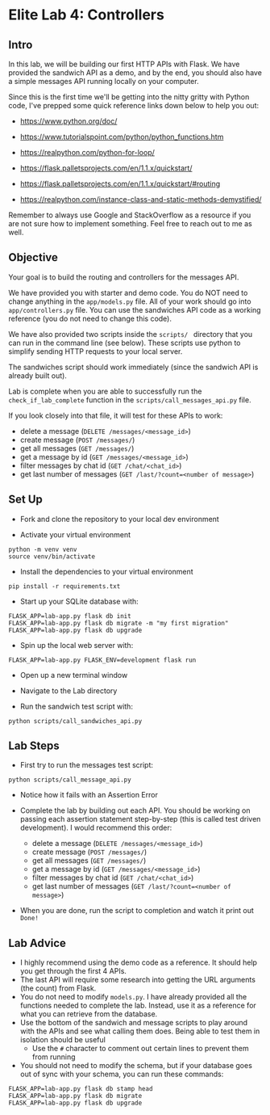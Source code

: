 # Elite Lab 4: Controllers

## Intro
In this lab, we will be building our first HTTP APIs with Flask. We have provided the sandwich API as a demo, and by the end, you should also have a simple messages API running locally on your computer.

Since this is the first time we'll be getting into the nitty gritty with Python code, I've prepped some quick reference links down below to help you out:

* https://www.python.org/doc/
* https://www.tutorialspoint.com/python/python_functions.htm
* https://realpython.com/python-for-loop/
* https://flask.palletsprojects.com/en/1.1.x/quickstart/
* https://flask.palletsprojects.com/en/1.1.x/quickstart/#routing

* https://realpython.com/instance-class-and-static-methods-demystified/

Remember to always use Google and StackOverflow as a resource if you are not sure how to implement something. Feel free to reach out to me as well.


## Objective
Your goal is to build the routing and controllers for the messages API.

We have provided you with starter and demo code. You do NOT need to change anything in the `app/models.py` file. All of your work should go into `app/controllers.py` file. You can use the sandwiches API code as a working reference (you do not need to change this code).

We have also provided two scripts inside the `scripts/ ` directory that you can run in the command line (see below). These scripts use python to simplify sending HTTP requests to your local server.

The sandwiches script should work immediately (since the sandwich API is already built out).

Lab is complete when you are able to successfully run the `check_if_lab_complete` function in the `scripts/call_messages_api.py` file.

If you look closely into that file, it will test for these APIs to work:
* delete a message (`DELETE /messages/<message_id>`)
* create message (`POST /messages/`)
* get all messages (`GET /messages/`)
* get a message by id (`GET /messages/<message_id>`)
* filter messages by chat id (`GET /chat/<chat_id>`)
* get last number of messages (`GET /last/?count=<number of message>`)


## Set Up
* Fork and clone the repository to your local dev environment

* Activate your virtual environment
```
python -m venv venv
source venv/bin/activate
```

* Install the dependencies to your virtual environment
```
pip install -r requirements.txt
```

* Start up your SQLite database with:
```
FLASK_APP=lab-app.py flask db init
FLASK_APP=lab-app.py flask db migrate -m "my first migration"
FLASK_APP=lab-app.py flask db upgrade
```

* Spin up the local web server with:
```
FLASK_APP=lab-app.py FLASK_ENV=development flask run
```

* Open up a new terminal window

* Navigate to the Lab directory

* Run the sandwich test script with:
```
python scripts/call_sandwiches_api.py
```


## Lab Steps
* First try to run the messages test script:
```
python scripts/call_message_api.py
```

* Notice how it fails with an Assertion Error

* Complete the lab by building out each API. You should be working on passing each assertion statement step-by-step (this is called test driven development). I would recommend this order:
  * delete a message (`DELETE /messages/<message_id>`)
  * create message (`POST /messages/`)
  * get all messages (`GET /messages/`)
  * get a message by id (`GET /messages/<message_id>`)
  * filter messages by chat id (`GET /chat/<chat_id>`)
  * get last number of messages (`GET /last/?count=<number of message>`)

* When you are done, run the script to completion and watch it print out `Done!`


## Lab Advice
* I highly recommend using the demo code as a reference. It should help you get through the first 4 APIs.
* The last API will require some research into getting the URL arguments (the count) from Flask.
* You do not need to modify `models.py`. I have already provided all the functions needed to complete the lab. Instead, use it as a reference for what you can retrieve from the database.
* Use the bottom of the sandwich and message scripts to play around with the APIs and see what calling them does. Being able to test them in isolation should be useful
  * Use the `#` character to comment out certain lines to prevent them from running
* You should not need to modify the schema, but if your database goes out of sync with your schema, you can run these commands:
```
FLASK_APP=lab-app.py flask db stamp head
FLASK_APP=lab-app.py flask db migrate
FLASK_APP=lab-app.py flask db upgrade
```
